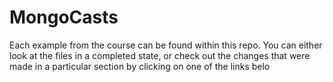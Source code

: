# MongoCasts
Each example from the course can be found within this repo. You can either look at the files in a completed state, or check out the changes that were made in a particular section by clicking on one of the links belo
